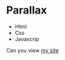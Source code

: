 # Parallax
- Html
- Css
- Javascrip

Can you view [my site](https://mousepanda.github.io/Parallax/)
